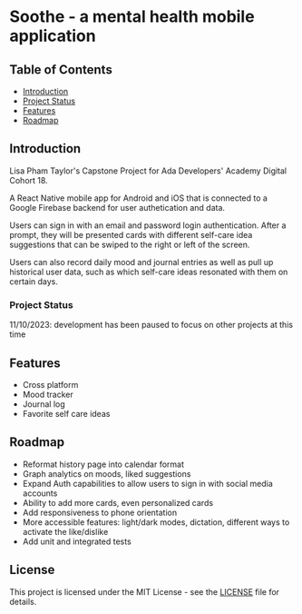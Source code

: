 # Soothe - a mental health mobile application

## Table of Contents

- [Introduction](#introduction)
- [Project Status](#project-status)
- [Features](#features)
- [Roadmap](#roadmap)


## Introduction

Lisa Pham Taylor's Capstone Project for Ada Developers' Academy Digital Cohort 18.

A React Native mobile app for Android and iOS that is connected to a Google Firebase backend for user authetication and data. 

Users can sign in with an email and password login authentication. After a prompt, they will be presented cards with different self-care idea suggestions that can be swiped to the right or left of the screen.

Users can also record daily mood and journal entries as well as pull up historical user data, such as which self-care ideas resonated with them on certain days.

### Project Status
11/10/2023: development has been paused to focus on other projects at this time

## Features

- Cross platform
- Mood tracker
- Journal log
- Favorite self care ideas

## Roadmap

- Reformat history page into calendar format 
- Graph analytics on moods, liked suggestions
- Expand Auth capabilities to allow users to sign in with social media accounts
- Ability to add more cards, even personalized cards
- Add responsiveness to phone orientation
- More accessible features: light/dark modes, dictation, different ways to activate the like/dislike
- Add unit and integrated tests

## License

This project is licensed under the MIT License - see the [LICENSE](LICENSE) file for details.

